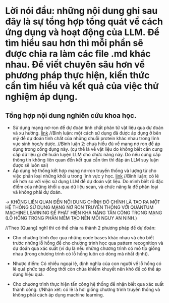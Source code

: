 # Lời nói đầu: những nội dung ghi sau đây là sự tổng hợp tổng quát về cách ứng dụng và hoạt động của LLM. Để tìm hiểu sau hơn thì mỗi phần sẽ được chia ra làm các file .md khác nhau. Để viết chuyên sâu hơn về phương pháp thực hiện, kiến thức cần tìm hiểu và kết quả của việc thử nghiệm áp dụng.

## Tổng hợp nội dung nghiên cứu khoa học.
-	Sử dụng mạng nơ-ron để dự đoán tính chất phân tử vật liệu qua dự đoán và xu hướng. [link](https://arxiv.org/abs/2405.05205)
//Bình luận: một cách sử dụng đã được áp dụng ở bên mỹ để dự đoán tính chất của những chuỗi protein khác nhau trong lĩnh vực sinh học/y dược.
//Bình luận 2: chưa hiểu đủ về mạng nơ ron để áp dụng trong công dụng này. (cụ thể là về vật liệu do không biết cần cung cấp dữ liệu gì để huấn luyện LLM cho chức năng này. Do nếu cung cấp thông tin không liên quan đến kết quả cần tìm thì đáp án LLM suy luận được sẽ luôn sai)
-	Áp dụng hệ thống kết hợp mạng nơ-ron truyền thống và lượng tử cho việc phân loại những khối u trong lĩnh vực y học. [link](https://arxiv.org/abs/2310.11353)
//Bình luận: có lẽ dễ hơn so với việc sử dụng LLM để dự đoán vật liệu. Do mình biết rõ đặc điểm của những khối u qua dữ liệu scan, và chức năng là để phân loại và không phải dự đoán.

->  KHÔNG LIÊN QUAN ĐẾN NỘI DUNG CHÍNH ĐÓ CHÍNH LÀ TẠO RA MỘT HỆ THỐNG SỬ DỤNG MẠNG NƠ RON TRUYỀN THỐNG VỚI QUANTUM MACHINE LEARNING ĐỂ PHÁT HIỆN KHẢ NĂNG TẤN CÔNG TRONG MẠNG (LỖ HỔNG TRONG PHẦN MỀM TẠO NÊN MỐI NGUY AN NINH.)

//Theo [Quang] nghĩ thì có thể chia ra thành 2 phương pháp để dự đoán: 
*  	Cho chương trình đọc qua những code bases khác nhau và cho biết trước những lỗ hổng để cho chương trình học qua pattern recognition và dự đoán qua xác suất (ví dụ là nếu những chương trình có mô típ giống nhau (trong chương trình có lỗ hổng luôn có dòng mã nhất định)).
-	Nhược điểm: Có nhiều ngoại lệ, định nghĩa của con người về lỗ hổng có lẽ quá phức tạp đồng thời còn chứa khiếm khuyết nên khó để có thể áp dụng hiệu quả.
*	Cho chương trình thực hiện tấn công hệ thống để nhận biết qua xác suất thành công.
//Nhận xét: có lẽ là hơi giống chương trình truyền thống và không phải cách áp dụng machine learning.

